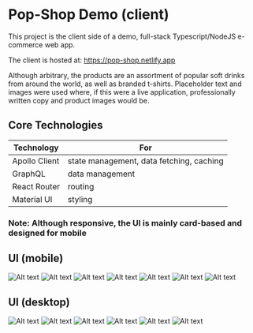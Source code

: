 
# Pop-Shop Demo (client)

This project is the client side of a demo, full-stack Typescript/NodeJS e-commerce web app.

The client is hosted at:
https://pop-shop.netlify.app

Although arbitrary, the products are an assortment of popular soft drinks from around the world, as well as branded t-shirts.  Placeholder text and images were used where, if this were a live application, professionally written copy and product images would be.

## Core Technologies
| Technology  | For |
| ------------| -------|
| Apollo Client | state management, data fetching, caching |
| GraphQL | data management |
| React Router | routing |
| Material UI | styling |


### Note: Although responsive, the UI is mainly card-based and designed for mobile

## UI (mobile)
![Alt text](https://raw.github.com/perrottarichard/pop-shop-client/master/screenshotMobile/mobilehome.png)
![Alt text](https://raw.github.com/perrottarichard/pop-shop-client/master/screenshotMobile/mobilemenu.png)
![Alt text](https://raw.github.com/perrottarichard/pop-shop-client/master/screenshotMobile/mobilecart.png)
![Alt text](https://raw.github.com/perrottarichard/pop-shop-client/master/screenshotMobile/mobilesearch.png)
![Alt text](https://raw.github.com/perrottarichard/pop-shop-client/master/screenshotMobile/mobilesignin.png)
![Alt text](https://raw.github.com/perrottarichard/pop-shop-client/master/screenshotMobile/mobilemycheckout.png)
![Alt text](https://raw.github.com/perrottarichard/pop-shop-client/master/screenshotMobile/mobileorderconfirmation.png)

## UI (desktop)
![Alt text](https://raw.github.com/perrottarichard/pop-shop-client/master/screenshotDesktop/home.png)
![Alt text](https://raw.github.com/perrottarichard/pop-shop-client/master/screenshotDesktop/cart.png)
![Alt text](https://raw.github.com/perrottarichard/pop-shop-client/master/screenshotDesktop/checkout.png)
![Alt text](https://raw.github.com/perrottarichard/pop-shop-client/master/screenshotDesktop/checkout1.png)
![Alt text](https://raw.github.com/perrottarichard/pop-shop-client/master/screenshotDesktop/checkout2.png)
![Alt text](https://raw.github.com/perrottarichard/pop-shop-client/master/screenshotDesktop/checkout3.png)
